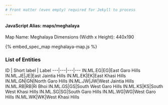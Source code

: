 ```yaml
---
# Front matter (even empty) required for Jekyll to process
---
```


#### JavaScript Alias: maps/meghalaya

Map Name: Meghalaya
Dimensions (Width x Height): 440x190




{% embed_spec_map meghalaya-map.js %}

### List of Entities

ID | Short label | Label
---|---|---|---
IN.ML.EG|EG|East Garo Hills
IN.ML.JE|JE|East Jaintia Hills
IN.ML.EK|EK|East Khasi Hills
IN.ML.GN|GN|North Garo Hills
IN.ML.JW|JW|West Jaintia Hills
IN.ML.RB|RB|Ri Bhoi
IN.ML.GS|GS|South West Garo Hills
IN.ML.KS|KS|South West Khasi Hills
IN.ML.SG|SG|South Garo Hills
IN.ML.WG|WG|West Garo Hills
IN.ML.WK|WK|West Khasi Hills